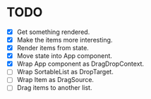 # TODO

+ [x] Get something rendered.
+ [x] Make the items more interesting.
+ [x] Render items from state.
+ [x] Move state into App component.
+ [x] Wrap App component as DragDropContext.
+ [ ] Wrap SortableList as DropTarget.
+ [ ] Wrap Item as DragSource.
+ [ ] Drag items to another list.
